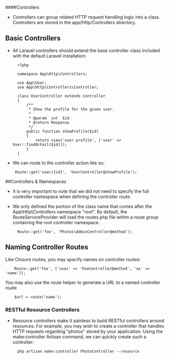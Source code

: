 ####Controllers
* Controllers can group related HTTP request handling logic into a class. Controllers are stored in the app/Http/Controllers directory.

## Basic Controllers
* All Laravel controllers should extend the base controller class included with the default Laravel installation:

        <?php
        
        namespace App\Http\Controllers;
        
        use App\User;
        use App\Http\Controllers\Controller;
        
        class UserController extends Controller
        {
            /**
             * Show the profile for the given user.
             *
             * @param  int  $id
             * @return Response
             */
            public function showProfile($id)
            {
                return view('user.profile', ['user' => User::findOrFail($id)]);
            }
        }
        
 * We can route to the controller action like so:
        
        Route::get('user/{id}', 'UserController@showProfile');
##Controllers & Namespaces
* It is very important to note that we did not need to specify the full controller namespace when defining the controller route.
* We only defined the portion of the class name that comes after the App\Http\Controllers namespace "root". By default, the RouteServiceProvider will load the routes.php file within a route group containing the root controller namespace.
                
        Route::get('foo', 'Photos\AdminController@method');
## Naming Controller Routes
 Like Closure routes, you may specify names on controller routes:
 
        Route::get('foo', ['uses' => 'FooController@method', 'as' => 'name']);
 You may also use the route helper to generate a URL to a named controller route:
 
        $url = route('name');
        
### RESTful Resource Controllers
* Resource controllers make it painless to build RESTful controllers around resources. For example, you may wish to create a controller that handles HTTP requests regarding "photos" stored by your application. Using the make:controller Artisan command, we can quickly create such a controller:
        
        php artisan make:controller PhotoController --resource
        

